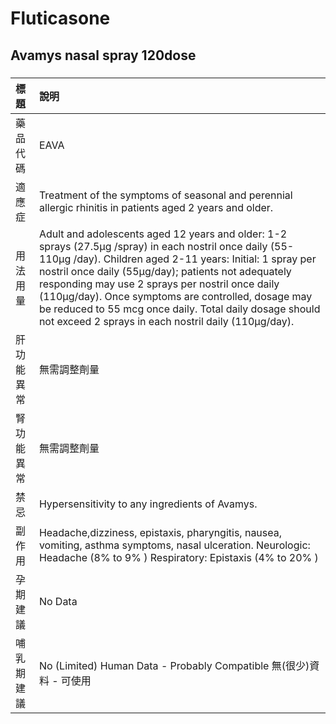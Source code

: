 # Fluticasone

## Avamys nasal spray 120dose

##### 

| 標題       | 說明                                                                                                                                                                                                                                                                                                                                                                                                                                                   |
|:-----------|:-------------------------------------------------------------------------------------------------------------------------------------------------------------------------------------------------------------------------------------------------------------------------------------------------------------------------------------------------------------------------------------------------------------------------------------------------------|
| 藥品代碼   | EAVA                                                                                                                                                                                                                                                                                                                                                                                                                                                   |
| 適應症     | Treatment of the symptoms of seasonal and perennial allergic rhinitis in patients aged 2 years and older.                                                                                                                                                                                                                                                                                                                                              |
| 用法用量   | Adult and adolescents aged 12 years and older: 1-2 sprays (27.5μg /spray) in each nostril once daily (55-110μg /day). Children aged 2-11 years: Initial: 1 spray per nostril once daily (55μg/day); patients not adequately responding may use 2 sprays per nostril once daily (110μg/day). Once symptoms are controlled, dosage may be reduced to 55 mcg once daily. Total daily dosage should not exceed 2 sprays in each nostril daily (110μg/day). |
| 肝功能異常 | 無需調整劑量                                                                                                                                                                                                                                                                                                                                                                                                                                           |
| 腎功能異常 | 無需調整劑量                                                                                                                                                                                                                                                                                                                                                                                                                                           |
| 禁忌       | Hypersensitivity to any ingredients of Avamys.                                                                                                                                                                                                                                                                                                                                                                                                         |
| 副作用     | Headache,dizziness, epistaxis, pharyngitis, nausea, vomiting, asthma symptoms, nasal ulceration. Neurologic: Headache (8% to 9% ) Respiratory: Epistaxis (4% to 20% )                                                                                                                                                                                                                                                                                  |
| 孕期建議   | No Data                                                                                                                                                                                                                                                                                                                                                                                                                                                |
| 哺乳期建議 | No (Limited) Human Data - Probably Compatible 無(很少)資料 - 可使用                                                                                                                                                                                                                                                                                                                                                                                    |

